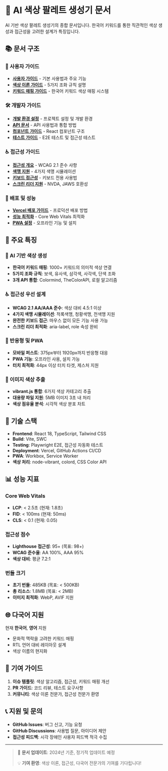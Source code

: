 # 🎨 AI 색상 팔레트 생성기 문서

AI 기반 색상 팔레트 생성기의 종합 문서입니다. 한국어 키워드를 통한 직관적인 색상 생성과 접근성을 고려한 설계가 특징입니다.

## 📚 문서 구조

### 📖 사용자 가이드
- [**사용자 가이드**](user-guide/README.md) - 기본 사용법과 주요 기능
- [**색상 이론 가이드**](user-guide/color-theory.md) - 5가지 조화 규칙 설명
- [**키워드 매핑 가이드**](user-guide/keyword-mapping.md) - 한국어 키워드 색상 매핑 시스템

### 🛠️ 개발자 가이드
- [**개발 환경 설정**](development/setup.md) - 프로젝트 설정 및 개발 환경
- [**API 문서**](development/api.md) - API 사용법과 통합 방법
- [**컴포넌트 가이드**](development/components.md) - React 컴포넌트 구조
- [**테스트 가이드**](development/testing.md) - E2E 테스트 및 접근성 테스트

### ♿ 접근성 가이드
- [**접근성 개요**](accessibility/README.md) - WCAG 2.1 준수 사항
- [**색맹 지원**](accessibility/color-blindness.md) - 4가지 색맹 시뮬레이션
- [**키보드 접근성**](accessibility/keyboard-navigation.md) - 키보드 전용 사용법
- [**스크린 리더 지원**](accessibility/screen-reader.md) - NVDA, JAWS 호환성

### 🚀 배포 및 성능
- [**Vercel 배포 가이드**](deployment/vercel.md) - 프로덕션 배포 방법
- [**성능 최적화**](deployment/performance.md) - Core Web Vitals 최적화
- [**PWA 설정**](deployment/pwa.md) - 오프라인 기능 및 설치

## 🎯 주요 특징

### 🧠 AI 기반 색상 생성
- **한국어 키워드 매핑**: 1000+ 키워드의 의미적 색상 연결
- **5가지 조화 규칙**: 보색, 유사색, 삼각색, 사각색, 단색 조화
- **3개 API 통합**: Colormind, TheColorAPI, 로컬 알고리즘

### ♿ 접근성 우선 설계
- **WCAG 2.1 AA/AAA 준수**: 색상 대비 4.5:1 이상
- **4가지 색맹 시뮬레이션**: 적록색맹, 청황색맹, 전색맹 지원
- **완전한 키보드 접근**: 마우스 없이 모든 기능 사용 가능
- **스크린 리더 최적화**: aria-label, role 속성 완비

### 📱 반응형 및 PWA
- **모바일 퍼스트**: 375px부터 1920px까지 반응형 대응
- **PWA 기능**: 오프라인 사용, 설치 가능
- **터치 최적화**: 44px 이상 터치 타겟, 제스처 지원

### 🎨 이미지 색상 추출
- **vibrant.js 통합**: 6가지 색상 카테고리 추출
- **대용량 파일 지원**: 5MB 이미지 3초 내 처리
- **색상 점유율 분석**: 시각적 색상 분포 차트

## 🔧 기술 스택

- **Frontend**: React 18, TypeScript, Tailwind CSS
- **Build**: Vite, SWC
- **Testing**: Playwright E2E, 접근성 자동화 테스트
- **Deployment**: Vercel, GitHub Actions CI/CD
- **PWA**: Workbox, Service Worker
- **색상 처리**: node-vibrant, colord, CSS Color API

## 📊 성능 지표

### Core Web Vitals
- **LCP**: < 2.5초 (현재: 1.8초)
- **FID**: < 100ms (현재: 50ms)  
- **CLS**: < 0.1 (현재: 0.05)

### 접근성 점수
- **Lighthouse 접근성**: 95+ (목표: 98+)
- **WCAG 준수율**: AA 100%, AAA 95%
- **색상 대비**: 평균 7.2:1

### 번들 크기
- **초기 번들**: 485KB (목표: < 500KB)
- **총 리소스**: 1.8MB (목표: < 2MB)
- **이미지 최적화**: WebP, AVIF 지원

## 🌐 다국어 지원

현재 **한국어**, **영어** 지원
- 문화적 맥락을 고려한 키워드 매핑
- RTL 언어 대비 레이아웃 설계
- 색상 이름의 현지화

## 🤝 기여 가이드

1. **이슈 템플릿**: 색상 알고리즘, 접근성, 키워드 매핑 개선
2. **PR 가이드**: 코드 리뷰, 테스트 요구사항
3. **커뮤니티**: 색상 이론 전문가, 접근성 전문가 환영

## 📞 지원 및 문의

- **GitHub Issues**: 버그 신고, 기능 요청
- **GitHub Discussions**: 사용법 질문, 아이디어 제안
- **접근성 피드백**: 시각 장애인 사용자 피드백 적극 수집

---

> 📝 **문서 업데이트**: 2024년 기준, 정기적 업데이트 예정
> 
> 💡 **기여 환영**: 색상 이론, 접근성, 다국어 전문가의 기여를 기다립니다!